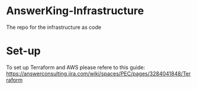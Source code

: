 # AnswerKing-Infrastructure
The repo for the infrastructure as code

# Set-up
To set up Terraform and AWS please refere to this guide: https://answerconsulting.jira.com/wiki/spaces/PEC/pages/3284041848/Terraform
